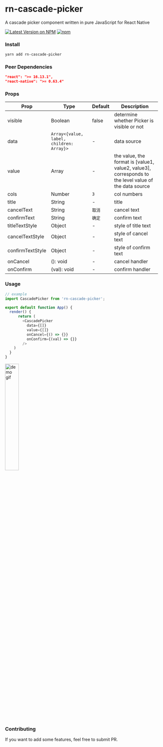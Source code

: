 # rn-cascade-picker

A cascade picker component written in pure JavaScript for React Native

[![Latest Version on NPM](https://img.shields.io/npm/v/rn-cascade-picker.svg?style=flat-square)](https://npmjs.com/package/rn-cascade-picker)
[![npm](https://img.shields.io/npm/dt/rn-cascade-picker.svg?style=flat-square)](https://www.npmjs.com/package/rn-cascade-picker)

### Install

```sh
yarn add rn-cascade-picker
```

### Peer Dependencies

```json
"react": ">= 16.13.1",
"react-native": ">= 0.63.4"
```

### Props

| Prop             | Type                                     | Default | Description                                                                                          |
| ---------------- | ---------------------------------------- | ------- | ---------------------------------------------------------------------------------------------------- |
| visible          | Boolean                                  | false   | determine whether Picker is visible or not                                                           |
| data             | `Array<{value, label, children: Array}>` | -       | data source                                                                                          |
| value            | Array                                    | -       | the value, the format is [value1, value2, value3], corresponds to the level value of the data source |
| cols             | Number                                   | `3`     | col numbers                                                                                          |
| title            | String                                   | -       | title                                                                                                |
| cancelText       | String                                   | `取消`  | cancel text                                                                                          |
| confirmText      | String                                   | `确定`  | confirm text                                                                                         |
| titleTextStyle   | Object                                   | -       | style of title text                                                                                  |
| cancelTextStyle  | Object                                   | -       | style of cancel text                                                                                 |
| confirmTextStyle | Object                                   | -       | style of confirm text                                                                                |
| onCancel         | (): void                                 | -       | cancel handler                                                                                       |
| onConfirm        | (val): void                              | -       | confirm handler                                                                                      |

### Usage

```js
// example
import CascadePicker from 'rn-cascade-picker';

export default function App() {
  render() {
      return (
        <CascadePicker
          data={[]}
          value={[]}
          onCancel={() => {}}
          onConfirm={(val) => {}}
        />
    )
  }
}
```

<img alt="demo gif" src="https://user-images.githubusercontent.com/11376339/151099982-24d8fac8-2aed-4c56-8bb6-65c37e2f5a57.gif" width="30%" height="30%">

### Contributing

If you want to add some features, feel free to submit PR.

